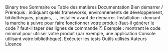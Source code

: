 Binary tree
Sommaire ou Table des matières
Documentation
 Bien démarrer / 
Prérequis : indiquant quels frameworks, environnements de développement, bibliothèques, plugins, ..., installer avant de démarrer.
Installation : donnant la marche à suivre pour faire fonctionner votre produit (faut-il générer le code ? faut-il taper des lignes de commande ?)
Exemple : montrant le code minimal pour utiliser votre produit (par exemple, une application Console utilisant votre bibliothèque).
Exécuter les tests
Outils utilisés
Auteurs
Licence
